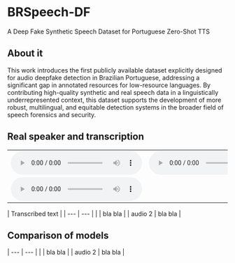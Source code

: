 # BRSpeech-DF

A Deep Fake Synthetic Speech Dataset for Portuguese Zero-Shot TTS

## About it


This work introduces the first publicly available dataset explicitly designed for audio deepfake detection in Brazilian Portuguese, addressing a significant gap in annotated resources for low-resource languages. By contributing high-quality synthetic and real speech data in a linguistically underrepresented context, this dataset supports the development of more robust, multilingual, and equitable detection systems in the broader field of speech forensics and security.

## Real speaker and transcription
<table>
  <tr>
    <td>
      <audio controls>
        <source src="https://archive.org/details/12287-yourtts/12287_f5tts.mp4">
      </audio>
    </td>
    <td>
      <audio controls>
        <source src="https://archive.org/details/12287-yourtts/12287_fish.mp4">
      </audio>
    </td>
  </tr>
      <td>
      <audio controls>
        <source src="https://archive.org/details/12287-yourtts/12287_fish.mp4">
      </audio>
    </td>
  </tr>
</table>


 | Transcribed text |
| --- | --- |
| | bla bla |
| audio 2 | bla bla |



## Comparison of models
| --- | --- |
| | bla bla |
| audio 2 | bla bla |

